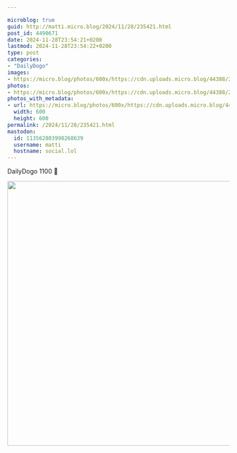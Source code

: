 ```yaml
---

microblog: true
guid: http://matti.micro.blog/2024/11/28/235421.html
post_id: 4490671
date: 2024-11-28T23:54:21+0200
lastmod: 2024-11-28T23:54:22+0200
type: post
categories:
- "DailyDogo"
images:
- https://micro.blog/photos/600x/https://cdn.uploads.micro.blog/44388/2024/5e1f6a80265a45ca9a55ad31b2b4ec7b.jpg
photos:
- https://micro.blog/photos/600x/https://cdn.uploads.micro.blog/44388/2024/5e1f6a80265a45ca9a55ad31b2b4ec7b.jpg
photos_with_metadata:
- url: https://micro.blog/photos/600x/https://cdn.uploads.micro.blog/44388/2024/5e1f6a80265a45ca9a55ad31b2b4ec7b.jpg
  width: 600
  height: 600
permalink: /2024/11/28/235421.html
mastodon:
  id: 113562803998268639
  username: matti
  hostname: social.lol
---
```

DailyDogo 1100 🐶

<img src="/media/uploads/2024/5e1f6a80265a45ca9a55ad31b2b4ec7b.jpg" width="600" alt="" />
